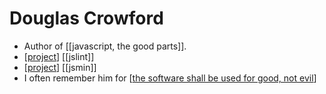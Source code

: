 # Douglas Crowford

- Author of [[javascript, the good parts]].
- [[project]] [[jslint]]
- [[project]] [[jsmin]]
- I often remember him for [[the software shall be used for good, not evil]]


[//begin]: # "Autogenerated link references for markdown compatibility"
[project]: project "Project"
[the software shall be used for good, not evil]: the-software-shall-be-used-for-good-not-evil "The Software Shall Be Used for Good, Not Evil"
[//end]: # "Autogenerated link references"